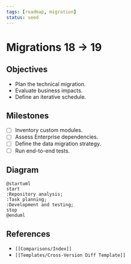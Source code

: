 ```yaml
---
tags: [roadmap, migration]
status: seed
---
```

# Migrations 18 -> 19

## Objectives
- Plan the technical migration.
- Evaluate business impacts.
- Define an iterative schedule.

## Milestones
- [ ] Inventory custom modules.
- [ ] Assess Enterprise dependencies.
- [ ] Define the data migration strategy.
- [ ] Run end-to-end tests.

## Diagram
```plantuml
@startuml
start
:Repository analysis;
:Task planning;
:Development and testing;
stop
@enduml
```

## References
- `[[Comparisons/Index]]`
- `[[Templates/Cross-Version Diff Template]]`
